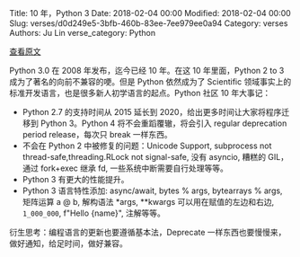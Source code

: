 Title: 10 年，Python 3
Date: 2018-02-04 00:00
Modified: 2018-02-04 00:00
Slug: verses/d0d249e5-3bfb-460b-83ee-7ee979ee0a94
Category: verses
Authors: Ju Lin
verse_category: Python

[查看原文](https://fosdem.org/2018/schedule/event/python3/)

Python 3.0 在 2008 年发布，迄今已经 10 年。在这 10 年里面，Python 2 to 3 成为了著名的向前不兼容的哽。但是 Python 依然成为了 Scientific 领域事实上的标准开发语言，也是很多新人初学语言的起点。Python 社区 10 年大事记：

* Python 2.7 的支持时间从 2015 延长到 2020，给出更多时间让大家将程序迁移到 Python 3。Python 4 将不会重蹈覆辙，将会引入 regular deprecation period release，每次只 break 一样东西。
* 不会在 Python  2 中被修复的问题：Unicode Support, subprocess not thread-safe,threading.RLock not signal-safe, 没有 asyncio, 糟糕的 GIL，通过 fork+exec 继承 fd, 一些系统中断需要自行处理等等。
* Python 3 有更大的性能提升。
* Python 3 语言特性添加: async/await, bytes % args, bytearrays % args, 矩阵运算 a @ b, 解构语法 *args, **kwargs 可以用在赋值的左边和右边, `1_000_000`, f"Hello {name}", 注解等等。

衍生思考：编程语言的更新也要遵循基本法，Deprecate 一样东西也要慢慢来，做好通知，给足时间，做好兼容。
